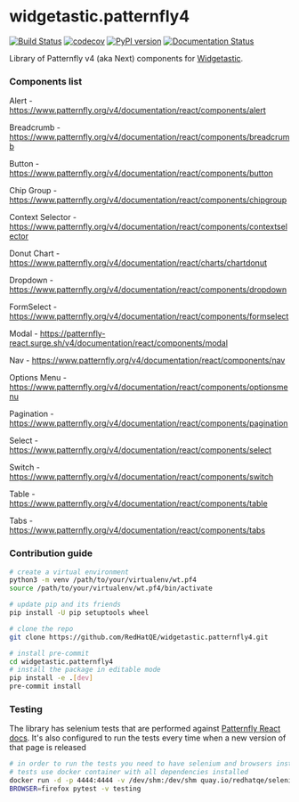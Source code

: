 # widgetastic.patternfly4

[![Build Status](https://travis-ci.org/RedHatQE/widgetastic.patternfly4.svg?branch=master)](https://travis-ci.org/RedHatQE/widgetastic.patternfly4)
[![codecov](https://codecov.io/gh/RedHatQE/widgetastic.patternfly4/branch/master/graph/badge.svg)](https://codecov.io/gh/RedHatQE/widgetastic.patternfly4)
[![PyPI version](https://badge.fury.io/py/widgetastic.patternfly4.svg)](https://badge.fury.io/py/widgetastic.patternfly4)
[![Documentation Status](https://readthedocs.org/projects/widgetasticpatternfly4/badge/?version=latest)](https://widgetasticpatternfly4.readthedocs.io/en/latest/?badge=latest)

Library of Patternfly v4 (aka Next) components for [Widgetastic](https://github.com/RedHatQE/widgetastic.core).


### Components list

Alert - https://www.patternfly.org/v4/documentation/react/components/alert

Breadcrumb - https://www.patternfly.org/v4/documentation/react/components/breadcrumb

Button - https://www.patternfly.org/v4/documentation/react/components/button

Chip Group - https://www.patternfly.org/v4/documentation/react/components/chipgroup

Context Selector - https://www.patternfly.org/v4/documentation/react/components/contextselector

Donut Chart - https://www.patternfly.org/v4/documentation/react/charts/chartdonut

Dropdown - https://www.patternfly.org/v4/documentation/react/components/dropdown

FormSelect - https://www.patternfly.org/v4/documentation/react/components/formselect

Modal - https://patternfly-react.surge.sh/v4/documentation/react/components/modal

Nav - https://www.patternfly.org/v4/documentation/react/components/nav

Options Menu - https://www.patternfly.org/v4/documentation/react/components/optionsmenu

Pagination - https://www.patternfly.org/v4/documentation/react/components/pagination

Select - https://www.patternfly.org/v4/documentation/react/components/select

Switch - https://www.patternfly.org/v4/documentation/react/components/switch

Table - https://www.patternfly.org/v4/documentation/react/components/table

Tabs - https://www.patternfly.org/v4/documentation/react/components/tabs


### Contribution guide

```bash
# create a virtual environment
python3 -m venv /path/to/your/virtualenv/wt.pf4
source /path/to/your/virtualenv/wt.pf4/bin/activate

# update pip and its friends
pip install -U pip setuptools wheel

# clone the repo
git clone https://github.com/RedHatQE/widgetastic.patternfly4.git

# install pre-commit
cd widgetastic.patternfly4
# install the package in editable mode
pip install -e .[dev]
pre-commit install
```

### Testing

The library has selenium tests that are performed against [Patternfly React docs](https://patternfly-react.surge.sh/patternfly-4/).
It's also configured to run the tests every time when a new version of that page is released

```bash
# in order to run the tests you need to have selenium and browsers installed
# tests use docker container with all dependencies installed
docker run -d -p 4444:4444 -v /dev/shm:/dev/shm quay.io/redhatqe/selenium-standalone
BROWSER=firefox pytest -v testing
```
